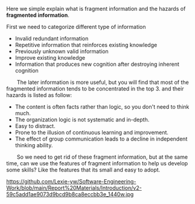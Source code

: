 Here we simple explain what is fragment information and the hazards of **fragmented information**.

First we need to categorize different type of information
* Invalid redundant information
* Repetitive information that reinforces existing knowledge
* Previously unknown valid information
* Improve existing knowledge
* Information that produces new cognition after destroying inherent cognition 

&emsp;&emsp;The later information is more useful, but you will find that most of the fragmented information tends to be concentrated in the top 3. and their hazards is listed as follow:

* The content is often facts rather than logic, so you don't need to think much.
* The organization logic is not systematic and in-depth.
* Easy to distract.
* Prone to the illusion of continuous learning and improvement.
* The effect of group communication leads to a decline in independent thinking ability.

&emsp;&emsp;So we need to get rid of these fragment information, but at the same time, can we use the features of fragment information to help us develop some skills? Like the features that its small and easy to adopt.  

https://github.com/Lexie-yw/Software-Engineering-Work/blob/main/Report%20Materials/Introduction/v2-59c5add1ae9073d9bcd9b8ca8eccbb3e_1440w.jpg

